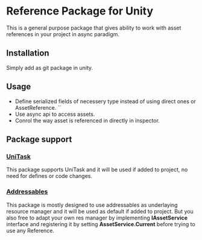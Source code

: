 # Reference Package for Unity

This is a general purpose package that gives ability to work with asset references in your project in async paradigm.

## Installation
Simply add as git package in unity.

## Usage

* Define serialized fields of necessery type instead of using direct ones or AssetReference.
``
* Use async api to access assets.
* Conrol the way asset is referenced in directly in inspector.

## Package support

### [UniTask](https://github.com/Cysharp/UniTask)

This package supports UniTask and it will be used if added to project, no need for defines or code changes.

### [Addressables](https://docs.unity3d.com/Manual/com.unity.addressables.html)

This package is mostly designed to use addressables as underlaying resource manager and it will be used as default if added to project.
But you also free to adapt your own res manager by implementing **IAssetService** interface and registering it by setting **AssetService.Current** before trying to use any Reference.